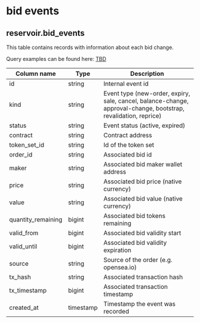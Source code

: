 # bid events

## **reservoir.bid\_events**

This table contains records with information about each bid change.

Query examples can be found here: [TBD](TBD)

| **Column name**     | **Type**  | **Description**                                                                                                 |
| ------------------- | --------- | --------------------------------------------------------------------------------------------------------------- |
| id                  | string    | Internal event id                                                                                               |
| kind                | string    | Event type (new-order, expiry, sale, cancel, balance-change, approval-change, bootstrap, revalidation, reprice) |
| status              | string    | Event status (active, expired)                                                                                  |
| contract            | string    | Contract address                                                                                                |
| token\_set\_id      | string    | Id of the token set                                                                                             |
| order\_id           | string    | Associated bid id                                                                                               |
| maker               | string    | Associated bid maker wallet address                                                                             |
| price               | string    | Associated bid price (native currency)                                                                          |
| value               | string    | Associated bid value (native currency)                                                                          |
| quantity\_remaining | bigint    | Associated bid tokens remaining                                                                                 |
| valid\_from         | bigint    | Associated bid validity start                                                                                   |
| valid\_until        | bigint    | Associated bid validity expiration                                                                              |
| source              | string    | Source of the order (e.g. opensea.io)                                                                           |
| tx\_hash            | string    | Associated transaction hash                                                                                     |
| tx\_timestamp       | bigint    | Associated transaction timestamp                                                                                |
| created\_at         | timestamp | Timestamp the event was recorded                                                                                |
